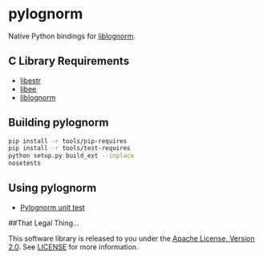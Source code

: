 # pylognorm
Native Python bindings for [liblognorm](http://www.liblognorm.com/).

## C Library Requirements
* [libestr](http://libestr.adiscon.com/download/)
* [libee](http://www.libee.org/download/)
* [liblognorm](http://www.liblognorm.com/download/)

## Building pylognorm
```bash
pip install -r tools/pip-requires
pip install -r tools/test-requires
python setup.py build_ext --inplace
nosetests
```

## Using pylognorm

* [Pylognorm unit test](https://github.com/zinic/pylognorm/blob/master/pylognorm/tests/bindings_test.py)

##That Legal Thing...

This software library is released to you under the [Apache License, Version 2.0](http://www.apache.org/licenses/LICENSE-2.0.html). See [LICENSE](https://github.com/zinic/pylognorm/blob/master/LICENSE) for more information.

